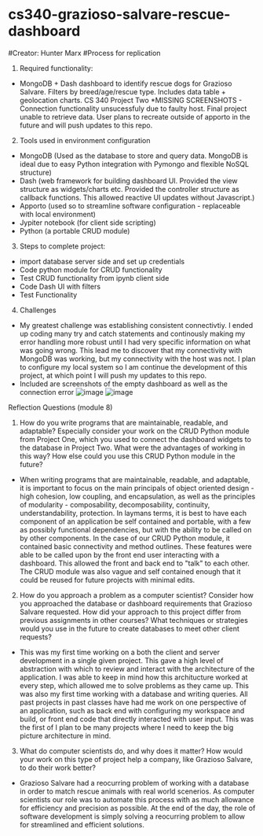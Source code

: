 # cs340-grazioso-salvare-rescue-dashboard

#Creator: Hunter Marx
#Process for replication

1) Required functionality:
- MongoDB + Dash dashboard to identify rescue dogs for Grazioso Salvare. Filters by breed/age/rescue type. Includes data table + geolocation charts. CS 340 Project Two
*MISSING SCREENSHOTS - Connection functionality unsucessfuly due to faulty host. Final project unable to retrieve data. User plans to recreate outside of apporto in the future and will push updates to this repo.

2) Tools used in environment configuration
- MongoDB (Used as the database to store and query data. MongoDB is ideal due to easy Python integration with Pymongo and flexible NoSQL structure)
- Dash (web framework for building dashboard UI. Provided the view structure as widgets/charts etc. Provided the controller structure as callback functions. This allowed reactive UI updates without Javascript.)
- Apporto (used so to streamline software configuration - replaceable with local environment)
- Jypiter notebook (for client side scripting)
- Python (a portable CRUD module)

3) Steps to complete project:
- import database server side and set up credentials
- Code python module for CRUD functionality
- Test CRUD functionality from ipynb client side
- Code Dash UI with filters
- Test Functionality

4) Challenges
- My greatest challenge was establishing consistent connectivtiy. I ended up coding many try and catch statements and continously making my error handling more robust until I had very specific information on what was going wrong. This lead me to discover that my connectivity with MongoDB was working, but my connectivity with the host was not. I plan to configure my local system so I am continue the development of this project, at which point I will push my updates to this repo.
- Included are screenshots of the empty dashboard as well as the connection error
  ![image](https://github.com/user-attachments/assets/70fe02eb-c872-4ece-8730-25b3c9f9e6dd)
  ![image](https://github.com/user-attachments/assets/e4db5f85-9ceb-4c5d-b0aa-8cae5fd064cc)

Reflection Questions (module 8)
1) How do you write programs that are maintainable, readable, and adaptable? Especially consider your work on the CRUD Python module from Project One, which you used to connect the dashboard widgets to the database in Project Two. What were the advantages of working in this way? How else could you use this CRUD Python module in the future?
- When writing programs that are maintainable, readable, and adaptable, it is important to focus on the main principals of object oriented design - high cohesion, low coupling, and encapsulation, as well as the principles of modularity - composability, decomposability, continuity, understandability, protection. In laymans terms, it is best to have each component of an application be self contained and portable, with a few as possibly functional dependencies, but with the ability to be called on by other components. In the case of our CRUD Python module, it contained basic connectivity and method outlines. These features were able to be called upon by the front end user interacting with a dashboard. This allowed the front and back end to "talk" to each other. The CRUD module was also vague and self contained enough that it could be reused for future projects with minimal edits.

2) How do you approach a problem as a computer scientist? Consider how you approached the database or dashboard requirements that Grazioso Salvare requested. How did your approach to this project differ from previous assignments in other courses? What techniques or strategies would you use in the future to create databases to meet other client requests?
- This was my first time working on a both the client and server development in a single given project. This gave a high level of abstraction with which to review and interact with the architecture of the application. I was able to keep in mind how this architucture worked at every step, which allowed me to solve problems as they came up. This was also my first time working with a database and writing queries. All past projects in past classes have had me work on one perspective of an application, such as back end with configuring my workspace and build, or front end code that directly interacted with user input. This was the first of I plan to be many projects where I need to keep the big picture architecture in mind.

3) What do computer scientists do, and why does it matter? How would your work on this type of project help a company, like Grazioso Salvare, to do their work better?
- Grazioso Salvare had a reocurring problem of working with a database in order to match rescue animals with real world scenerios. As computer scientists our role was to automate this process with as much allowance for efficiency and precision as possible. At the end of the day, the role of software development is simply solving a reocurring problem to allow for streamlined and efficient solutions.
